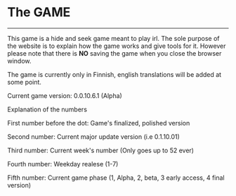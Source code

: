 # The GAME
----------------------------------------
This game is a hide and seek game meant to play irl. The sole purpose of the website is to explain how the game works and give tools for it. However please note that there is **NO** saving the game when you close the browser window.

The game is currently only in Finnish, english translations will be added at some point.

Current game version:
0.0.10.6.1 (Alpha)

Explanation of the numbers

First number before the dot: Game's finalized, polished version

Second number: Current major update version (i.e 0.1.10.01)

Third number: Current week's number (Only goes up to 52 ever)

Fourth number: Weekday realese (1-7)

Fifth number: Current game phase (1, Alpha, 2, beta, 3 early access, 4 final version)

